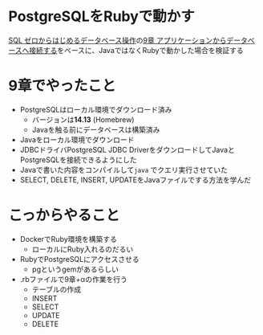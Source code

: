 # PostgreSQLをRubyで動かす

[SQL ゼロからはじめるデータベース操作](https://amzn.asia/d/8eiA7vy)の[9章 アプリケーションからデータベースへ接続する](https://www.notion.so/9-1ba4f0234d2280f3b012fb4f0320c114?pvs=21)をベースに、JavaではなくRubyで動かした場合を検証する

# 9章でやったこと

- PostgreSQLはローカル環境でダウンロード済み
    - バージョンは**14.13** (Homebrew)
    - Javaを触る前にデータベースは構築済み
- Javaをローカル環境でダウンロード
- JDBCドライバPostgreSQL JDBC DriverをダウンロードしてJavaとPostgreSQLを接続できるようにした
- Javaで書いた内容をコンパイルして`java` でクエリ実行させていた
- SELECT, DELETE, INSERT, UPDATEをJavaファイルでする方法を学んだ

# こっからやること

- DockerでRuby環境を構築する
    - ローカルにRuby入れるのだるい
- RubyでPostgreSQLにアクセスさせる
    - pgというgemがあるらしい
- .rbファイルで9章+αの作業を行う
    - テーブルの作成
    - INSERT
    - SELECT
    - UPDATE
    - DELETE
